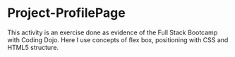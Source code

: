# Project-ProfilePage
This activity is an exercise done as evidence of the Full Stack Bootcamp with Coding Dojo. Here I use concepts of flex box, positioning with CSS and HTML5 structure.
